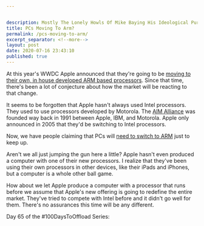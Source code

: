 ```yaml
---


description: Mostly The Lonely Howls Of Mike Baying His Ideological Purity At The Moon
title: PCs Moving To Arm?
permalink: /pcs-moving-to-arm/
excerpt_separator: <!--more-->
layout: post
date: 2020-07-16 23:43:10
published: true
---
```



At this year's WWDC Apple announced that they're going to be [moving to their own, in house developed ARM based processors](https://www.cnet.com/news/apple-gives-macs-brain-transplant-new-arm-chips-starting-this-year-wwdc-2020/). Since that time, there's been a lot of conjecture about how the market will be reacting to that change. 

<!--more-->

It seems to be forgotten that Apple hasn't always used Intel processors. They used to use processors developed by Motorola. The [AIM Alliance](https://en.wikipedia.org/wiki/AIM_alliance) was founded way back in 1991 between Apple, IBM, and Motorola. Apple only announced in 2005 that they'd be switching to Intel processors.

Now, we have people claiming that PCs will [need to switch to ARM](https://wccftech.com/windows-pcs-will-have-to-switch-over-to-arm-cpus-eventually-to-match-apples-future-offerings-says-former-mac-chief/) just to keep up.

Aren't we all just jumping the gun here a little? Apple hasn't even produced a computer with one of their new processors. I realize that they've been using their own processors in other devices, like their iPads and iPhones, but a computer is a whole other ball game. 

How about we let Apple produce a computer with a processor that runs before we assume that Apple's new offering is going to redefine the entire market. They've tried to compete with Intel before and it didn't go well for them. There's no assurances this time will be any different.

Day 65 of the #100DaysToOffload Series:

